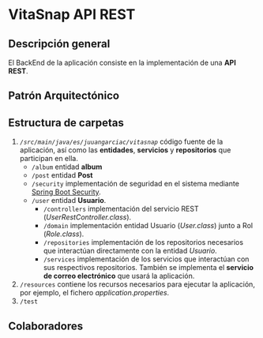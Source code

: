 # VitaSnap API REST

## Descripción general

El BackEnd de la aplicación consiste en la implementación de una **API REST**.

## Patrón Arquitectónico

## Estructura de carpetas

1. *`/src/main/java/es/juuangarciac/vitasnap`* código fuente de la aplicación, así como las **entidades**, **servicios** y **repositorios** que participan en ella.
    - `/album` entidad **album**
    - `/post` entidad **Post**
    - `/security` implementación de seguridad en el sistema mediante [Spring Boot Security](https://spring.io/projects/spring-security).
    - `/user` entidad **Usuario**.
        - `/controllers` implementación del servicio REST (*UserRestController.class*).
        - `/domain` implementación entidad Usuario (*User.class*) junto a Rol (*Role.class*).
        - `/repositories` implementación de los repositorios necesarios que interactúan directamente con la entidad *Usuario*.
        - `/services` implementación de los servicios que interactúan con sus respectivos repositorios. También se implementa el **servicio de correo electrónico** que usará la aplicación.
2. `/resources` contiene los recursos necesarios para ejecutar la aplicación, por ejemplo, el fichero *application.properties*.
3. `/test`


## Colaboradores

